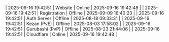 | 2025-09-16 19:42:51 | Website | Online | 2025-09-16 19:42:48 |
| 2025-09-16 19:42:51 | Registration | Offline | 2025-09-09 16:40:23 |
| 2025-09-16 19:42:51 | Auth Server | Offline | 2025-08-18 09:33:31 |
| 2025-09-16 19:42:51 | Kezan (PvE) | Offline | 2025-08-03 17:58:02 |
| 2025-09-16 19:42:51 | Gurubashi (PvP) | Offline | 2025-08-23 21:44:06 |
| 2025-09-16 19:42:51 | Cloudflare | Online | 2025-09-16 19:42:48 |
